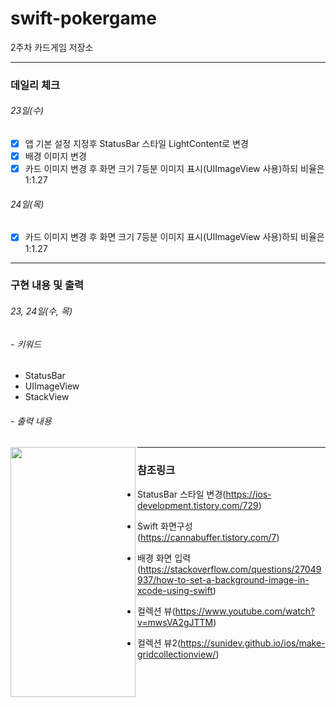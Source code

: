 # swift-pokergame

2주차 카드게임 저장소

------

### 데일리 체크

###### 23일(수)

- [x] 앱 기본 설정 지정후 StatusBar 스타일 LightContent로 변경
- [x] 배경 이미지 변경
- [x] 카드 이미지 변경 후 화면 크기 7등분 이미지 표시(UIImageView 사용)하되 비율은 1:1.27

###### 24일(목)

- [x] 카드 이미지 변경 후 화면 크기 7등분 이미지 표시(UIImageView 사용)하되 비율은 1:1.27

------

### 구현 내용 및 출력

###### 23, 24일(수, 목)

###### - 키워드

- StatusBar
- UIImageView
- StackView

###### - 출력 내용

<img src = "https://user-images.githubusercontent.com/84652513/155471194-07b41b2c-e06b-445b-8b1a-e2b7c06d1004.png" width = "200" height = "400" align = "left"/>

------

### 참조링크

- StatusBar 스타일 변경(https://ios-development.tistory.com/729)

- Swift 화면구성(https://cannabuffer.tistory.com/7)

- 배경 화면 입력(https://stackoverflow.com/questions/27049937/how-to-set-a-background-image-in-xcode-using-swift)

- 컬렉션 뷰(https://www.youtube.com/watch?v=mwsVA2gJTTM)

- 컬렉션 뷰2(https://sunidev.github.io/ios/make-gridcollectionview/)

  



